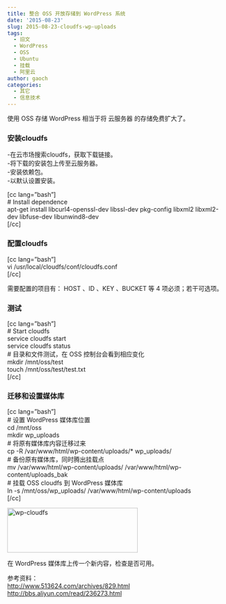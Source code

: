 ```yaml
---
title: 整合 OSS 开放存储到 WordPress 系统
date: '2015-08-23'
slug: 2015-08-23-cloudfs-wp-uploads
tags:
  - 旧文
  - WordPress
  - OSS
  - Ubuntu
  - 挂载
  - 阿里云
author: gaoch
categories:
  - 其它
  - 信息技术
---
```



使用 OSS 存储 WordPress 相当于将 云服务器 的存储免费扩大了。

### 安装cloudfs

-在云市场搜索cloudfs，获取下载链接。  
-将下载的安装包上传至云服务器。  
-安装依赖包。  
-以默认设置安装。

\[cc lang=”bash”\]  
\# Install dependence  
apt-get install libcurl4-openssl-dev libssl-dev pkg-config libxml2
libxml2-dev libfuse-dev libunwind8-dev  
\[/cc\]

### 配置cloudfs

\[cc lang=”bash”\]  
vi /usr/local/cloudfs/conf/cloudfs.conf  
\[/cc\]

需要配置的项目有： HOST 、ID 、KEY 、BUCKET 等 4 项必须；若干可选项。

### 测试

\[cc lang=”bash”\]  
\# Start cloudfs  
service cloudfs start  
service cloudfs status  
\# 目录和文件测试，在 OSS 控制台会看到相应变化  
mkdir /mnt/oss/test  
touch /mnt/oss/test/test.txt  
\[/cc\]

### 迁移和设置媒体库

\[cc lang=”bash”\]  
\# 设置 WordPress 媒体库位置  
cd /mnt/oss  
mkdir wp\_uploads  
\# 将原有媒体库内容迁移过来  
cp -R /var/www/html/wp-content/uploads/\* wp\_uploads/  
\# 备份原有媒体库，同时腾出挂载点  
mv /var/www/html/wp-content/uploads/
/var/www/html/wp-content/uploads\_bak  
\# 挂载 OSS cloudfs 到 WordPress 媒体库  
ln -s /mnt/oss/wp\_uploads/ /var/www/html/wp-content/uploads  
\[/cc\]

[<img src="https://cloudfs-spring.oss-cn-qingdao.aliyuncs.com/bio_spring_uploads/2015/08/wp-cloudfs-300x103.png" class="alignnone size-medium wp-image-600" sizes="(max-width: 300px) 100vw, 300px" srcset="https://cloudfs-spring.oss-cn-qingdao.aliyuncs.com/bio_spring_uploads/2015/08/wp-cloudfs-300x103.png 300w, https://cloudfs-spring.oss-cn-qingdao.aliyuncs.com/bio_spring_uploads/2015/08/wp-cloudfs.png 867w" width="300" height="103" alt="wp-cloudfs" />](https://cloudfs-spring.oss-cn-qingdao.aliyuncs.com/bio_spring_uploads/2015/08/wp-cloudfs.png)

在 WordPress 媒体库上传一个新内容，检查是否可用。

参考资料：  
http://www.513624.com/archives/829.html  
http://bbs.aliyun.com/read/236273.html
